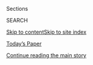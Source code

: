 <div id="app">

<div>

<div class="NYTAppHideMasthead css-1r6wvpq e1suatyy0">

<div class="section css-ui9rw0 e1suatyy2">

<div class="css-eph4ug er09x8g0">

<div class="css-6n7j50">

</div>

<span class="css-1dv1kvn">Sections</span>

<div class="css-10488qs">

<span class="css-1dv1kvn">SEARCH</span>

</div>

[Skip to content](#site-content)[Skip to site
index](#site-index)

</div>

<div class="css-10698na e1huz5gh0">

</div>

</div>

<div id="masthead-bar-one" class="section hasLinks css-15hmgas e1csuq9d3">

<div class="css-uqyvli e1csuq9d0">

</div>

<div class="css-1uqjmks e1csuq9d1">

</div>

<div class="css-9e9ivx">

[](https://myaccount.nytimes3xbfgragh.onion/auth/login?response_type=cookie&client_id=vi)

</div>

<div class="css-1bvtpon e1csuq9d2">

[Today’s Paper](https://www.nytimes3xbfgragh.onion/section/todayspaper)

</div>

</div>

</div>

</div>

<div data-aria-hidden="false">

<div id="site-content" data-role="main">

<div id="top-wrapper" class="css-15p45cc eaca97t0" type="top">

<div id="top-slug" class="css-19x0jxb eaca97t1" hidden="">

Advertisement

</div>

[Continue reading the main
story](#after-top)

<div class="ad top-wrapper" style="text-align:center;height:100%;display:block;min-height:90px">

<div id="top" class="place-ad" data-position="top" data-size-key="top">

</div>

</div>

<div id="after-top">

</div>

</div>

<div id="byline" class="section css-15h4p1b e9abtgs0">

<div class="css-1j21atc e1svk9qx1">

<div class="css-nfcc9b e1svk9qx3">

<div class="css-vl9dhg e1svk9qx5">

<div class="css-1nrhkj6 e1svk9qx6">

# Marlise Simons

</div>

## <span>Recent and archived work by Marlise Simons for The New York Times</span>

</div>

</div>

</div>

<div>

<div id="mid1-wrapper" class="css-1mn4oms eaca97t0" type="rank">

<div id="mid1-slug" class="css-1tag3rd eaca97t1">

Advertisement

</div>

[Continue reading the main
story](#after-mid1)

<div id="mid1" class="ad mid1-wrapper" style="text-align:center;height:100%;display:block">

</div>

<div id="after-mid1">

</div>

</div>

</div>

<div class="css-185go5a e1o5byef0">

<div class="css-15cbhtu">

  - [Latest](#stream-panel)
  - <span class="css-6n7j50">Search</span>
    <div class="control">
    <div class="label-container css-1dv1kvn">
    Search
    </div>
    <div class="css-wm4t3d">
    **<span id="clear-search-input" class="css-1dv1kvn">Clear this text
    input</span>
    </div>
    </div>
    <span class="css-1iovbfw"></span>

<div id="stream-panel" class="section css-8msx5b e1jz0cab1">

<div class="css-13mho3u">

1.  
    
    <div class="css-1cp3ece">
    
    <div class="css-1l4spti">
    
    [](/es/2020/09/08/espanol/mundo/rohinya-genocidio-birmania.html)
    
    <div class="css-79elbk">
    
    ![](https://static01.graylady3jvrrxbe.onion/images/2020/09/08/world/08rohingya-graves-ES-00/merlin_176684058_c9fb54cc-a16a-42b6-b331-4eaed1c08263-thumbWide.jpg?quality=75&auto=webp&disable=upscale)
    
    </div>
    
    ## ‘Maten a todos los que vean’: dos soldados birmanos hablan por primera vez sobre la matanza de rohinyás
    
    El testimonio en video de dos miembros del ejército apoya las
    acusaciones generalizadas de que el ejército de Birmania trató de
    erradicar a la minoría étnica en una campaña genocida.
    
    <div class="css-1nqbnmb ea5icrr0">
    
    By <span class="css-1n7hynb">Hannah Beech, Saw Nang <span>and</span>
    Marlise Simons</span>
    
    </div>
    
    <div class="css-185051n">
    
    [Read in
    English](https://www.nytimes3xbfgragh.onion/2020/09/08/world/asia/myanmar-rohingya-genocide.html "Read in English")
    
    </div>
    
    </div>
    
    <div class="css-1lc2l26 e1xfvim33">
    
    </div>
    
    </div>

2.  
    
    <div class="css-1cp3ece">
    
    <div class="css-1l4spti">
    
    [](/2020/09/08/world/asia/myanmar-rohingya-genocide.html)
    
    <div class="css-79elbk">
    
    ![](https://static01.graylady3jvrrxbe.onion/images/2020/09/08/world/08rohingya-graves-1/merlin_176684058_c9fb54cc-a16a-42b6-b331-4eaed1c08263-thumbWide.jpg?quality=75&auto=webp&disable=upscale)
    
    </div>
    
    ## ‘Kill All You See’: In a First, Myanmar Soldiers Tell of Rohingya Slaughter
    
    Video testimony from two soldiers supports widespread accusations
    that Myanmar’s military tried to eradicate the ethnic minority in a
    genocidal campaign.
    
    <div class="css-1nqbnmb ea5icrr0">
    
    By <span class="css-1n7hynb">Hannah Beech, Saw Nang <span>and</span>
    Marlise Simons</span>
    
    </div>
    
    <div class="css-185051n">
    
    [Leer en
    español](https://www.nytimes3xbfgragh.onion/es/2020/09/08/espanol/mundo/rohinya-genocidio-birmania.html "Read in Spanish")
    
    </div>
    
    </div>
    
    <div class="css-1lc2l26 e1xfvim33">
    
    </div>
    
    </div>

3.  
    
    <div class="css-1cp3ece">
    
    <div class="css-1l4spti">
    
    [](/2020/08/18/world/middleeast/hariri-assassination-trial-hague.html)
    
    <div class="css-79elbk">
    
    ![](https://static01.graylady3jvrrxbe.onion/images/2020/08/18/world/18lebanon-tribunal/18lebanon-tribunal-thumbWide-v2.jpg?quality=75&auto=webp&disable=upscale)
    
    </div>
    
    ## 15 Years After an Assassination Rocked Lebanon, a Trial Ends on a Muted Note
    
    After a long and involved investigation, a U.N.-backed tribunal
    emerged with only a single conviction, of a minor Hezbollah figure,
    in the 2005 bombing that killed the former prime minister of
    Lebanon.
    
    <div class="css-1nqbnmb ea5icrr0">
    
    By <span class="css-1n7hynb">Marlise Simons <span>and</span> Ben
    Hubbard</span>
    
    </div>
    
    </div>
    
    <div class="css-1lc2l26 e1xfvim33">
    
    </div>
    
    </div>

4.  
    
    <div class="css-1cp3ece">
    
    <div class="css-1l4spti">
    
    [](/2020/08/08/world/middleeast/hariri-assassination-trial-hague.html)
    
    <div class="css-79elbk">
    
    ![](https://static01.graylady3jvrrxbe.onion/images/2020/08/07/world/07hariri2/07hariri2-thumbWide-v2.jpg?quality=75&auto=webp&disable=upscale)
    
    </div>
    
    ## As Lebanon Reels, Long-Awaited Hariri Assassination Verdicts Loom
    
    A U.N.-backed court will soon pronounce verdicts in a 15-year-old
    bombing in Beirut that roiled the Middle East. But critics say the
    court’s protracted deliberations and huge expense have undermined
    its original purpose.
    
    <div class="css-1nqbnmb ea5icrr0">
    
    By <span class="css-1n7hynb">Marlise Simons <span>and</span> Vivian
    Yee</span>
    
    </div>
    
    </div>
    
    <div class="css-1lc2l26 e1xfvim33">
    
    </div>
    
    </div>

5.  
    
    <div class="css-1cp3ece">
    
    <div class="css-1l4spti">
    
    [](/2020/07/06/world/asia/china-xinjiang-uighur-court.html)
    
    <div class="css-79elbk">
    
    ![](https://static01.graylady3jvrrxbe.onion/images/2020/07/06/world/06uighur-case1/06uighur-case1-thumbWide.jpg?quality=75&auto=webp&disable=upscale)
    
    </div>
    
    ## Uighur Exiles Push for Court Case Accusing China of Genocide
    
    The complaint at the International Criminal Court is the first of
    its kind to challenge Beijing on its crackdown on Muslims, but China
    does not accept the court’s jurisdiction.
    
    <div class="css-1nqbnmb ea5icrr0">
    
    By <span class="css-1n7hynb">Marlise
    Simons</span>
    
    </div>
    
    <div class="css-185051n">
    
    [阅读简体中文版](https://cn.nytimes3xbfgragh.onion/world/20200707/china-xinjiang-uighur-court/ "Read in Simplified Chinese")[閱讀繁體中文版](https://cn.nytimes3xbfgragh.onion/world/20200707/china-xinjiang-uighur-court/zh-hant/ "Read in Traditional Chinese")
    
    </div>
    
    </div>
    
    <div class="css-1lc2l26 e1xfvim33">
    
    </div>
    
    </div>

6.  
    
    <div class="css-1cp3ece">
    
    <div class="css-1l4spti">
    
    [](/2020/06/24/world/europe/hashim-thaci-kosovo-war-crimes.html)
    
    <div class="css-79elbk">
    
    ![](https://static01.graylady3jvrrxbe.onion/images/2020/06/24/world/24kosovo01/24kosovo01-thumbWide.jpg?quality=75&auto=webp&disable=upscale)
    
    </div>
    
    ## Kosovo President Is Indicted for War Crimes for Role in War With Serbia
    
    President Hashim Thaci, who was scheduled to visit the White House
    on Saturday, faces 10 counts of war crimes brought by prosecutors at
    a special court in the Netherlands.
    
    <div class="css-1nqbnmb ea5icrr0">
    
    By <span class="css-1n7hynb">Patrick Kingsley <span>and</span> Gerry
    Mullany</span>
    
    </div>
    
    </div>
    
    <div class="css-1lc2l26 e1xfvim33">
    
    </div>
    
    </div>

7.  
    
    <div class="css-1cp3ece">
    
    <div class="css-1l4spti">
    
    [](/2020/06/15/world/africa/sudan-darfur-ali-kushayb-icc.html)
    
    <div class="css-79elbk">
    
    ![](https://static01.graylady3jvrrxbe.onion/images/2020/06/15/world/15sudan-icc1/merlin_173554353_b0baadff-cc60-429a-a5af-ccf9ad6aa6c6-thumbWide.jpg?quality=75&auto=webp&disable=upscale)
    
    </div>
    
    ## After 13 Years on the Run, a Sudanese Militia Leader Appears in Court
    
    A case in the International Criminal Court against Ali Kushayb is
    the first to address the mass killings of civilians by Sudan’s armed
    forces and government-backed militias in Darfur.
    
    <div class="css-1nqbnmb ea5icrr0">
    
    By <span class="css-1n7hynb">Marlise
    Simons</span>
    
    </div>
    
    </div>
    
    <div class="css-1lc2l26 e1xfvim33">
    
    </div>
    
    </div>

8.  
    
    <div class="css-1cp3ece">
    
    <div class="css-1l4spti">
    
    [](/2020/05/16/world/europe/france-rwanda-genocide-kabuga.html)
    
    <div class="css-79elbk">
    
    ![](https://static01.graylady3jvrrxbe.onion/images/2020/05/17/world/17rwanda/16rwanda01-thumbWide.jpg?quality=75&auto=webp&disable=upscale)
    
    </div>
    
    ## Rwandan Genocide Suspect Arrested After 23 Years on the Run
    
    Félicien Kabuga, 84, had been on the run for 23 years, since he was
    indicted by the International Criminal Tribunal for Rwanda on
    multiple charges of genocide.
    
    <div class="css-1nqbnmb ea5icrr0">
    
    By <span class="css-1n7hynb">Marlise Simons <span>and</span>
    Norimitsu
    Onishi</span>
    
    </div>
    
    </div>
    
    <div class="css-1lc2l26 e1xfvim33">
    
    </div>
    
    </div>

9.  
    
    <div class="css-1cp3ece">
    
    <div class="css-1l4spti">
    
    [](/2019/12/11/world/asia/aung-san-suu-kyi-rohingya-myanmar-genocide-hague.html)
    
    <div class="css-79elbk">
    
    ![](https://static01.graylady3jvrrxbe.onion/images/2019/12/12/world/11suukyi-hague-sub/11suukyi-hague-sub-thumbWide-v4.jpg?quality=75&auto=webp&disable=upscale)
    
    </div>
    
    ## Aung San Suu Kyi Defends Myanmar Against Rohingya Genocide Accusations
    
    After hearing a roll call of horrors inflicted on Rohingya Muslims,
    the Nobel laureate explained Myanmar’s case in The Hague.
    
    <div class="css-1nqbnmb ea5icrr0">
    
    By <span class="css-1n7hynb">Marlise Simons <span>and</span> Hannah
    Beech</span>
    
    </div>
    
    </div>
    
    <div class="css-1lc2l26 e1xfvim33">
    
    </div>
    
    </div>

10. 
    
    <div class="css-1cp3ece">
    
    <div class="css-1l4spti">
    
    [](/2019/11/11/world/asia/myanmar-rohingya-genocide.html)
    
    <div class="css-79elbk">
    
    ![](https://static01.graylady3jvrrxbe.onion/images/2019/11/11/world/11myanmar-genocide-1/merlin_131498339_76c7d130-7bff-4257-9715-d2ca3f75353d-thumbWide.jpg?quality=75&auto=webp&disable=upscale)
    
    </div>
    
    ## Myanmar Genocide Lawsuit Is Filed at United Nations Court
    
    Gambia, on behalf of Rohingya Muslims, opens an international
    dispute with Myanmar in an effort to have the country’s leadership
    tried for genocide.
    
    <div class="css-1nqbnmb ea5icrr0">
    
    By <span class="css-1n7hynb">Marlise Simons</span>
    
    </div>
    
    </div>
    
    <div class="css-1lc2l26 e1xfvim33">
    
    </div>
    
    </div>

<div class="css-13mho3u">

<div class="css-1t62hi8">

<div class="css-1stvaey">

Show
More

<div>

<div style="border:0;clip:rect(0 0 0 0);height:1px;margin:-1px;overflow:hidden;white-space:nowrap;padding:0;width:1px;position:absolute" data-role="log" data-aria-live="assertive">

</div>

<div style="border:0;clip:rect(0 0 0 0);height:1px;margin:-1px;overflow:hidden;white-space:nowrap;padding:0;width:1px;position:absolute" data-role="log" data-aria-live="assertive">

</div>

<div style="border:0;clip:rect(0 0 0 0);height:1px;margin:-1px;overflow:hidden;white-space:nowrap;padding:0;width:1px;position:absolute" data-role="log" data-aria-live="polite">

</div>

<div style="border:0;clip:rect(0 0 0 0);height:1px;margin:-1px;overflow:hidden;white-space:nowrap;padding:0;width:1px;position:absolute" data-role="log" data-aria-live="polite">

</div>

</div>

</div>

</div>

</div>

</div>

<div class="css-g6hk37 supplemental">

<div id="mid2-wrapper" class="css-10wkyv7 eaca97t0" type="lede">

<div id="mid2-slug" class="css-1tag3rd eaca97t1">

Advertisement

</div>

[Continue reading the main
story](#after-mid2)

<div id="mid2" class="ad mid2-wrapper" style="text-align:center;height:100%;display:block;min-height:250px">

</div>

<div id="after-mid2">

</div>

</div>

</div>

</div>

</div>

</div>

</div>

</div>

## Site Index

<div>

</div>

## Site Information Navigation

  - [© <span>2020</span> <span>The New York Times
    Company</span>](https://help.nytimes3xbfgragh.onion/hc/en-us/articles/115014792127-Copyright-notice)

<!-- end list -->

  - [NYTCo](https://www.nytco.com/)
  - [Contact
    Us](https://help.nytimes3xbfgragh.onion/hc/en-us/articles/115015385887-Contact-Us)
  - [Work with us](https://www.nytco.com/careers/)
  - [Advertise](https://nytmediakit.com/)
  - [T Brand Studio](http://www.tbrandstudio.com/)
  - [Your Ad
    Choices](https://www.nytimes3xbfgragh.onion/privacy/cookie-policy#how-do-i-manage-trackers)
  - [Privacy](https://www.nytimes3xbfgragh.onion/privacy)
  - [Terms of
    Service](https://help.nytimes3xbfgragh.onion/hc/en-us/articles/115014893428-Terms-of-service)
  - [Terms of
    Sale](https://help.nytimes3xbfgragh.onion/hc/en-us/articles/115014893968-Terms-of-sale)
  - [Site
    Map](https://spiderbites.nytimes3xbfgragh.onion)
  - [Help](https://help.nytimes3xbfgragh.onion/hc/en-us)
  - [Subscriptions](https://www.nytimes3xbfgragh.onion/subscription?campaignId=37WXW)

</div>

</div>
